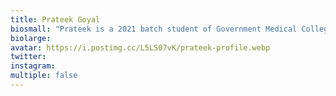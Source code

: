 ```yaml
---
title: Prateek Goyal
biosmall: "Prateek is a 2021 batch student of Government Medical College, Ratlam"
biolarge:
avatar: https://i.postimg.cc/L5LS07vK/prateek-profile.webp
twitter:
instagram:
multiple: false
---
```

